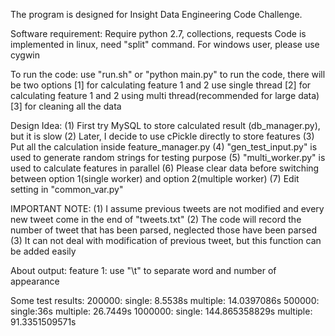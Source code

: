 The program is designed for Insight Data Engineering Code Challenge.

Software requirement:
    Require python 2.7, collections, requests
    Code is implemented in linux, need "split" command. For windows user, please use cygwin

To run the code:
    use "run.sh" or "python main.py" to run the code, there will be two options
    [1] for calculating feature 1 and 2 use single thread
    [2] for calculating feature 1 and 2 using multi thread(recommended for large data)
    [3] for cleaning all the data

Design Idea:
    (1) First try MySQL to store calculated result (db_manager.py), but it is slow
    (2) Later, I decide to use cPickle directly to store features
    (3) Put all the calculation inside feature_manager.py
    (4) "gen_test_input.py" is used to generate random strings for testing purpose
    (5) "multi_worker.py" is used to calculate features in parallel
    (6) Please clear data before switching between option 1(single worker) and option 2(multiple worker)
    (7) Edit setting in "common_var.py"	

IMPORTANT NOTE:
    (1) I assume previous tweets are not modified and every new tweet come in the end of "tweets.txt"
    (2) The code will record the number of tweet that has been parsed, neglected those have been parsed
    (3) It can not deal with modification of previous tweet, but this function can be added easily

About output:
    feature 1: use "\t" to separate word and number of appearance

Some test results:
200000: single: 8.5538s multiple: 14.0397086s
500000: single:36s  multiple: 26.7449s
1000000: single: 144.865358829s multiple: 91.3351509571s

